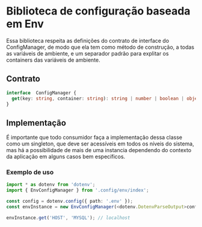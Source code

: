 # Biblioteca de configuração baseada em Env

Essa biblioteca respeita as definições do contrato de interface do ConfigManager, de modo que ela tem como método de construção, a todas as variáveis de ambiente, e um separador padrão para explitar os containers das variáveis de ambiente.

## Contrato

~~~~ typescript
interface  ConfigManager {
  get(key: string, container: string): string | number | boolean | object | undefined
}
~~~~

## Implementação
É importante que todo consumidor faça a implementação dessa classe como um singleton, que deve ser acessíveis em todos os níveis do sistema, mas há a possibilidade de mais de uma instancia dependendo do contexto da aplicação em alguns casos bem específicos.

### Exemplo de uso

~~~~ typescript
import * as dotenv from 'dotenv';
import { EnvConfigManager } from '.config/env/index';

const config = dotenv.config({ path: '.env' });
const envInstance = new EnvConfigManager(<dotenv.DotenvParseOutput>config.parsed);

envInstance.get('HOST', 'MYSQL'); // localhost
~~~~
